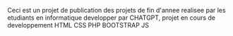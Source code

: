 Ceci est un projet de publication des projets de fin d'annee realisee par les etudiants en informatique developper par CHATGPT, projet en cours de developpement
HTML
CSS
PHP
BOOTSTRAP
JS
